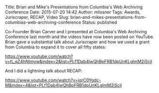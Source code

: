 Title: Brian and Mike's Presentations from Columbia's Web Archiving Conference
Date: 2015-07-20 14:42
Author: mlissner
Tags: Awards, Juriscraper, RECAP, Video
Slug: brian-and-mikes-presentations-from-columbias-web-archiving-conference
Status: published

Co-Founder Brian Carver and I presented at Columbia's Web Archiving
Conference last month and the videos have now been posted on YouTube.
Brian gave a substantial talk about Juriscraper and how we used a grant
from Columbia to expand it to cover all fifty states:

https://www.youtube.com/watch?v=t\_qZ4hNtmyw&index=2&list=PLf1Dab4lwQhBpFRB1dpUnKLglmM2iScjl

And I did a lightning talk about RECAP:

https://www.youtube.com/watch?v=jqrC0Ygdc-M&index=4&list=PLf1Dab4lwQhBpFRB1dpUnKLglmM2iScjl

